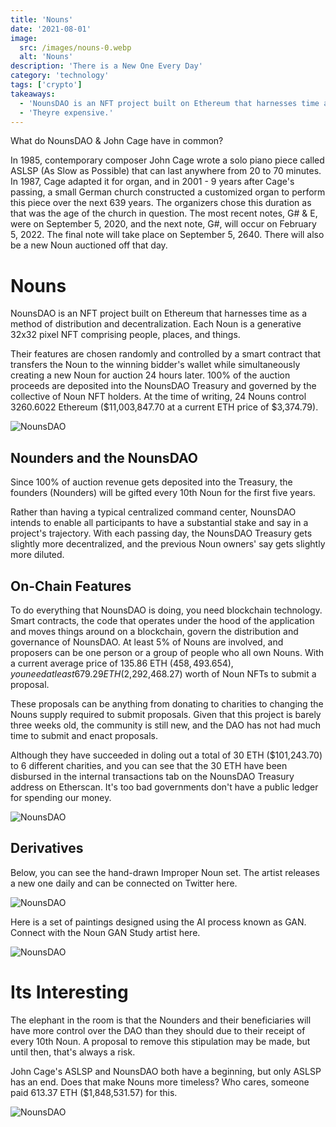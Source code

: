 ```yaml
---
title: 'Nouns'
date: '2021-08-01'
image:
  src: /images/nouns-0.webp
  alt: 'Nouns'
description: 'There is a New One Every Day'
category: 'technology'
tags: ['crypto']
takeaways:
  - 'NounsDAO is an NFT project built on Ethereum that harnesses time as a method of distribution and decentralization.'
  - 'Theyre expensive.'
---
```


What do NounsDAO & John Cage have in common?

In 1985, contemporary composer John Cage wrote a solo piano piece called ASLSP (As Slow as Possible) that can last anywhere from 20 to 70 minutes. In 1987, Cage adapted it for organ, and in 2001 - 9 years after Cage's passing, a small German church constructed a customized organ to perform this piece over the next 639 years. The organizers chose this duration as that was the age of the church in question. The most recent notes, G# & E, were on September 5, 2020, and the next note, G#, will occur on February 5, 2022. The final note will take place on September 5, 2640. There will also be a new Noun auctioned off that day.

# Nouns

NounsDAO is an NFT project built on Ethereum that harnesses time as a method of distribution and decentralization. Each Noun is a generative 32x32 pixel NFT comprising people, places, and things.

Their features are chosen randomly and controlled by a smart contract that transfers the Noun to the winning bidder's wallet while simultaneously creating a new Noun for auction 24 hours later. 100% of the auction proceeds are deposited into the NounsDAO Treasury and governed by the collective of Noun NFT holders. At the time of writing, 24 Nouns control 3260.6022 Ethereum ($11,003,847.70 at a current ETH price of $3,374.79).

![NounsDAO](/images/nouns-3.webp)

## Nounders and the NounsDAO

Since 100% of auction revenue gets deposited into the Treasury, the founders (Nounders) will be gifted every 10th Noun for the first five years.

Rather than having a typical centralized command center, NounsDAO intends to enable all participants to have a substantial stake and say in a project's trajectory. With each passing day, the NounsDAO Treasury gets slightly more decentralized, and the previous Noun owners' say gets slightly more diluted.

## On-Chain Features

To do everything that NounsDAO is doing, you need blockchain technology. Smart contracts, the code that operates under the hood of the application and moves things around on a blockchain, govern the distribution and governance of NounsDAO. At least 5% of Nouns are involved, and proposers can be one person or a group of people who all own Nouns. With a current average price of 135.86 ETH ($458,493.654), you need at least 679.29 ETH ($2,292,468.27) worth of Noun NFTs to submit a proposal.

These proposals can be anything from donating to charities to changing the Nouns supply required to submit proposals. Given that this project is barely three weeks old, the community is still new, and the DAO has not had much time to submit and enact proposals.

Although they have succeeded in doling out a total of 30 ETH ($101,243.70) to 6 different charities, and you can see that the 30 ETH have been disbursed in the internal transactions tab on the NounsDAO Treasury address on Etherscan. It's too bad governments don't have a public ledger for spending our money.

![NounsDAO](/images/nouns-4.webp)

## Derivatives

Below, you can see the hand-drawn Improper Noun set. The artist releases a new one daily and can be connected on Twitter here.

![NounsDAO](/images/nouns-5.webp)

Here is a set of paintings designed using the AI process known as GAN. Connect with the Noun GAN Study artist here.

![NounsDAO](/images/nouns-6.webp)

# Its Interesting

The elephant in the room is that the Nounders and their beneficiaries will have more control over the DAO than they should due to their receipt of every 10th Noun. A proposal to remove this stipulation may be made, but until then, that's always a risk.

John Cage's ASLSP and NounsDAO both have a beginning, but only ASLSP has an end. Does that make Nouns more timeless? Who cares, someone paid 613.37 ETH ($1,848,531.57) for this.

![NounsDAO](/images/nouns-2.webp)
